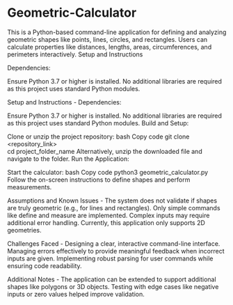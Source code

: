 # Geometric-Calculator
This is a Python-based command-line application for defining and analyzing geometric shapes like points, lines, circles, and rectangles. Users can calculate properties like distances, lengths, areas, circumferences, and perimeters interactively.
Setup and Instructions

Dependencies:

Ensure Python 3.7 or higher is installed.
No additional libraries are required as this project uses standard Python modules.






Setup and Instructions - 
Dependencies:

Ensure Python 3.7 or higher is installed.
No additional libraries are required as this project uses standard Python modules.
Build and Setup:

Clone or unzip the project repository:
bash
Copy code
git clone <repository_link>  
cd project_folder_name
Alternatively, unzip the downloaded file and navigate to the folder.
Run the Application:

Start the calculator:
bash
Copy code
python3 geometric_calculator.py
Follow the on-screen instructions to define shapes and perform measurements.







Assumptions and Known Issues - 
The system does not validate if shapes are truly geometric (e.g., for lines and rectangles).
Only simple commands like define and measure are implemented. Complex inputs may require additional error handling.
Currently, this application only supports 2D geometries.






Challenges Faced - 
Designing a clear, interactive command-line interface.
Managing errors effectively to provide meaningful feedback when incorrect inputs are given.
Implementing robust parsing for user commands while ensuring code readability.





Additional Notes - 
The application can be extended to support additional shapes like polygons or 3D objects.
Testing with edge cases like negative inputs or zero values helped improve validation.
